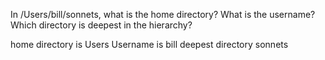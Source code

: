In /Users/bill/sonnets, what is the home directory?
What is the username?
Which directory is deepest in the hierarchy?

home directory is Users
Username is bill
deepest directory sonnets
